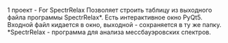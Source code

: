 1 проект - For SpectrRelax
Позволяет строить таблицу из выходного файла программы SpectrRelax*. Есть интерактивное окно PyQt5. Входной файл кидается в окно, выходной - сохраняется в ту же папку.
*SpectrRelax - программа для анализа мессбауэровских спектров.